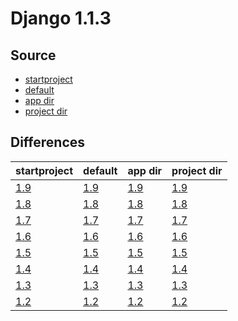# Django 1.1.3 #

## Source ##

-   [startproject](https://github.com/fmierlo/django-default-settings/blob/master/release/1.1.3/startproject_settings.py)
-   [default](https://github.com/fmierlo/django-default-settings/blob/master/release/1.1.3/default_settings.py)
-   [app dir](https://github.com/fmierlo/django-default-settings/blob/master/release/1.1.3/app)
-   [project dir](https://github.com/fmierlo/django-default-settings/blob/master/release/1.1.3/project)

## Differences ##

| startproject | default | app dir | project dir |
| --- | --- | --- | --- |
| [1.9](https://github.com/fmierlo/django-default-settings/blob/master/diff/1.1.3/startproject_1.9_1.1.3.diff) | [1.9](https://github.com/fmierlo/django-default-settings/blob/master/diff/1.1.3/default_1.9_1.1.3.diff) | [1.9](https://github.com/fmierlo/django-default-settings/blob/master/diff/1.1.3/app_1.9_1.1.3.diff) | [1.9](https://github.com/fmierlo/django-default-settings/blob/master/diff/1.1.3/project_1.9_1.1.3.diff) |
| [1.8](https://github.com/fmierlo/django-default-settings/blob/master/diff/1.1.3/startproject_1.8_1.1.3.diff) | [1.8](https://github.com/fmierlo/django-default-settings/blob/master/diff/1.1.3/default_1.8_1.1.3.diff) | [1.8](https://github.com/fmierlo/django-default-settings/blob/master/diff/1.1.3/app_1.8_1.1.3.diff) | [1.8](https://github.com/fmierlo/django-default-settings/blob/master/diff/1.1.3/project_1.8_1.1.3.diff) |
| [1.7](https://github.com/fmierlo/django-default-settings/blob/master/diff/1.1.3/startproject_1.7_1.1.3.diff) | [1.7](https://github.com/fmierlo/django-default-settings/blob/master/diff/1.1.3/default_1.7_1.1.3.diff) | [1.7](https://github.com/fmierlo/django-default-settings/blob/master/diff/1.1.3/app_1.7_1.1.3.diff) | [1.7](https://github.com/fmierlo/django-default-settings/blob/master/diff/1.1.3/project_1.7_1.1.3.diff) |
| [1.6](https://github.com/fmierlo/django-default-settings/blob/master/diff/1.1.3/startproject_1.6_1.1.3.diff) | [1.6](https://github.com/fmierlo/django-default-settings/blob/master/diff/1.1.3/default_1.6_1.1.3.diff) | [1.6](https://github.com/fmierlo/django-default-settings/blob/master/diff/1.1.3/app_1.6_1.1.3.diff) | [1.6](https://github.com/fmierlo/django-default-settings/blob/master/diff/1.1.3/project_1.6_1.1.3.diff) |
| [1.5](https://github.com/fmierlo/django-default-settings/blob/master/diff/1.1.3/startproject_1.5_1.1.3.diff) | [1.5](https://github.com/fmierlo/django-default-settings/blob/master/diff/1.1.3/default_1.5_1.1.3.diff) | [1.5](https://github.com/fmierlo/django-default-settings/blob/master/diff/1.1.3/app_1.5_1.1.3.diff) | [1.5](https://github.com/fmierlo/django-default-settings/blob/master/diff/1.1.3/project_1.5_1.1.3.diff) |
| [1.4](https://github.com/fmierlo/django-default-settings/blob/master/diff/1.1.3/startproject_1.4_1.1.3.diff) | [1.4](https://github.com/fmierlo/django-default-settings/blob/master/diff/1.1.3/default_1.4_1.1.3.diff) | [1.4](https://github.com/fmierlo/django-default-settings/blob/master/diff/1.1.3/app_1.4_1.1.3.diff) | [1.4](https://github.com/fmierlo/django-default-settings/blob/master/diff/1.1.3/project_1.4_1.1.3.diff) |
| [1.3](https://github.com/fmierlo/django-default-settings/blob/master/diff/1.1.3/startproject_1.3_1.1.3.diff) | [1.3](https://github.com/fmierlo/django-default-settings/blob/master/diff/1.1.3/default_1.3_1.1.3.diff) | [1.3](https://github.com/fmierlo/django-default-settings/blob/master/diff/1.1.3/app_1.3_1.1.3.diff) | [1.3](https://github.com/fmierlo/django-default-settings/blob/master/diff/1.1.3/project_1.3_1.1.3.diff) |
| [1.2](https://github.com/fmierlo/django-default-settings/blob/master/diff/1.1.3/startproject_1.2_1.1.3.diff) | [1.2](https://github.com/fmierlo/django-default-settings/blob/master/diff/1.1.3/default_1.2_1.1.3.diff) | [1.2](https://github.com/fmierlo/django-default-settings/blob/master/diff/1.1.3/app_1.2_1.1.3.diff) | [1.2](https://github.com/fmierlo/django-default-settings/blob/master/diff/1.1.3/project_1.2_1.1.3.diff) |
